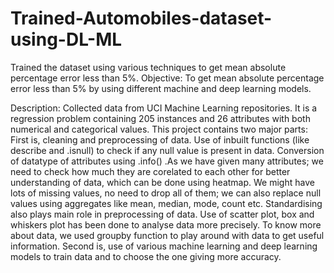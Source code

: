 # Trained-Automobiles-dataset-using-DL-ML
Trained the dataset using various techniques to get mean absolute percentage error less than 5%.
Objective: To get mean absolute percentage error less than 5% by using different machine and deep learning models.

Description: 
Collected data from UCI Machine Learning repositories. It is a regression problem containing 205 instances and 26 attributes with both numerical and categorical values.
This project contains two major parts: 
First is, cleaning and preprocessing of data. Use of inbuilt functions (like describe and .isnull) to check if any null value is present in data. Conversion of datatype of attributes using .info() .As we have given many attributes; we need to check how much they are corelated to each other for better understanding of data, which can be done using heatmap. We might have lots of missing values, no need to drop all of them; we can also replace null values using aggregates like mean, median, mode, count etc. Standardising also plays main role in preprocessing of data. Use of scatter plot, box and whiskers plot has been done to analyse data more precisely. To know more about data, we used groupby function to play around with data to get useful information. 
Second is, use of various machine learning and deep learning models to train data and to choose the one giving more accuracy.
